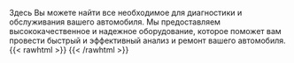 Здесь Вы можете найти все необходимое для диагностики и обслуживания вашего автомобиля. Мы предоставляем высококачественное и надежное оборудование, которое поможет вам провести быстрый и эффективный анализ и ремонт вашего автомобиля.
{{< rawhtml >}}<script type="text/javascript">
    (function() {
        var po = document.createElement('script'); po.type = 'text/javascript'; po.async = true;
        po.src = 'https://assist-line.com/chat.js?tlgchat_id=CXq2W9XmHaNTTQtFSe884RbV0wxsdBz2&category=&subcategory=';
        var s = document.getElementsByTagName('script')[0]; s.parentNode.insertBefore(po, s);
    })();
</script>
{{< /rawhtml >}}
